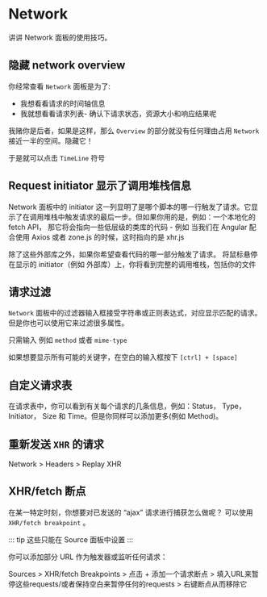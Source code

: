 # Network

讲讲 Network 面板的使用技巧。

## 隐藏 network overview

你经常查看 `Network` 面板是为了:

- 我想看看请求的时间轴信息
- 我就想看看请求列表- 确认下请求状态，资源大小和响应结果呢

我赌你是后者，如果是这样，那么 `Overview` 的部分就没有任何理由占用 `Network` 接近一半的空间。隐藏它！

于是就可以点击 `TimeLine` 符号

## Request initiator 显示了调用堆栈信息

Network 面板中的 initiator 这一列显明了是哪个脚本的哪一行触发了请求。它显示了在调用堆栈中触发请求的最后一步。但如果你用的是，例如：一个本地化的 fetch API， 那它将会指向一些低层级的类库的代码 - 例如 当我们在 Angular 配合使用 Axios 或者 zone.js 的时候，这时指向的是 xhr.js

除了这些外部库之外，如果你希望查看代码的哪一部分触发了请求。 将鼠标悬停在显示的 initiator（例如 外部库）上，你将看到完整的调用堆栈，包括你的文件

## 请求过滤

`Network` 面板中的过滤器输入框接受字符串或正则表达式，对应显示匹配的请求。 但是你也可以使用它来过滤很多属性。

只需输入 例如 `method` 或者 `mime-type` 

如果想要显示所有可能的关键字，在空白的输入框按下 `[ctrl] + [space]`

## 自定义请求表

在请求表中，你可以看到有关每个请求的几条信息，例如：Status， Type， Initiator， Size 和 Time。但是你同样可以添加更多(例如 Method)。

## 重新发送 `XHR` 的请求

Network > Headers > Replay XHR

## XHR/fetch 断点

在某一特定时刻，你想要对已发送的 “ajax” 请求进行捕获怎么做呢？ 可以使用 `XHR/fetch breakpoint` 。

::: tip 
这些只能在 Source 面板中设置
:::

你可以添加部分 URL 作为触发器或监听任何请求：

Sources > XHR/fetch Breakpoints > 点击 + 添加一个请求断点 > 填入URL来暂停这些requests/或者保持空白来暂停任何的requests > 右键断点从而移除它












































































































































































































